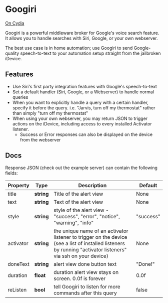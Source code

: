 # Googiri

[On Cydia](http://apt.thebigboss.org/onepackage.php?bundleid=com.mattcmultimedia.googiri&db=)

Googiri is a powerful middleware broker for Google's voice search feature. It allows you to handle searches with Siri, Google, or your own webserver.

The best use case is in home automation; use Googiri to send Google-quality speech-to-text to your automation setup straight from the jailbroken iDevice.

## Features

- Use Siri's first party integration features with Google's speech-to-text
- Set a default handler (Siri, Google, or a Webserver) to handle normal queries
- When you want to explicitly handle a query with a certain handler, specify it before the query. i.e. "Jarvis, turn off my thermostat" rather than simply "turn off my thermostat"
- When using your own webserver, you may return JSON to trigger actions on the iDevice, including access to every installed Activator listener.
    + Success or Error responses can also be displayed on the device from the webserver


## Docs

Response JSON (check out the example server) can contain the following fields:


| Property | Type | Description | Default |
| ----- | ------ | ----- | ----- |
| title | **string** | Title of the alert view | None |
| text | **string** | Text of the alert view | None |
| style | **string** | style of the alert view - "success", "error", "notice", "warning", "info" | "success" |
| activator  | **string** | the unique name of an activator listener to trigger on the device (see a list of installed listeners by running "activator listeners" via ssh on your device) | None |
| doneText | **string** | alert view done button text | "Done!" |
| duration | **float** | duration alert view stays on screen. 0.0f is forever | 0.0f |
| reListen | **bool** | tell Googiri to listen for more commands after this query | false |